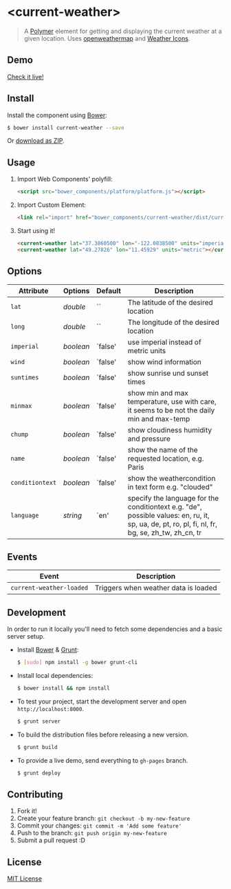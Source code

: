 # &lt;current-weather&gt;

> A [Polymer](http://www.polymer-project.org/) element for getting and displaying the current weather at a given location.
> Uses [openweathermap](http://openweathermap.org/API) and [Weather Icons](https://github.com/erikflowers/weather-icons/).

## Demo

[Check it live!](http://dotch.github.io/current-weather)

## Install

Install the component using [Bower](http://bower.io/):

```sh
$ bower install current-weather --save
```

Or [download as ZIP](https://github.com/dotch/current-weather/archive/master.zip).

## Usage

1. Import Web Components' polyfill:

    ```html
    <script src="bower_components/platform/platform.js"></script>
    ```

2. Import Custom Element:

    ```html
    <link rel="import" href="bower_components/current-weather/dist/current-weather.html">
    ```

3. Start using it!

    ```html
    <current-weather lat="37.3860500" lon="-122.0838500" units="imperial"></current-weather>
    <current-weather lat="49.27826" lon="11.45929" units="metric"></current-weather>
    ```

## Options

Attribute       | Options     | Default      | Description
---             | ---         | ---          | ---
`lat`           | *double*    | ``           | The latitude of the desired location
`long`          | *double*    | ``           | The longitude of the desired location
`imperial`      | *boolean*   | `false'      | use imperial instead of metric units
`wind`          | *boolean*   | `false'      | show wind information
`suntimes`      | *boolean*   | `false'      | show sunrise und sunset times
`minmax`        | *boolean*   | `false'      | show min and max temperature, use with care, it seems to be not the daily min and max-temp
`chump`         | *boolean*   | `false'      | show cloudiness humidity and pressure
`name`          | *boolean*   | `false'      | show the name of the requested location, e.g. Paris
`conditiontext` | *boolean*   | `false'      | show the weathercondition in text form e.g. "clouded"
`language`      | *string*    | `en'         | specify the language for the conditiontext e.g. "de", possible values: en, ru, it, sp, ua, de, pt, ro, pl, fi, nl, fr, bg, se, zh_tw, zh_cn, tr



## Events

Event                    | Description
---                      | ---
`current-weather-loaded` | Triggers when weather data is loaded

## Development

In order to run it locally you'll need to fetch some dependencies and a basic server setup.

* Install [Bower](http://bower.io/) & [Grunt](http://gruntjs.com/):

    ```sh
    $ [sudo] npm install -g bower grunt-cli
    ```

* Install local dependencies:

    ```sh
    $ bower install && npm install
    ```

* To test your project, start the development server and open `http://localhost:8000`.

    ```sh
    $ grunt server
    ```

* To build the distribution files before releasing a new version.

    ```sh
    $ grunt build
    ```

* To provide a live demo, send everything to `gh-pages` branch.

    ```sh
    $ grunt deploy
    ```

## Contributing

1. Fork it!
2. Create your feature branch: `git checkout -b my-new-feature`
3. Commit your changes: `git commit -m 'Add some feature'`
4. Push to the branch: `git push origin my-new-feature`
5. Submit a pull request :D

## License

[MIT License](http://opensource.org/licenses/MIT)
